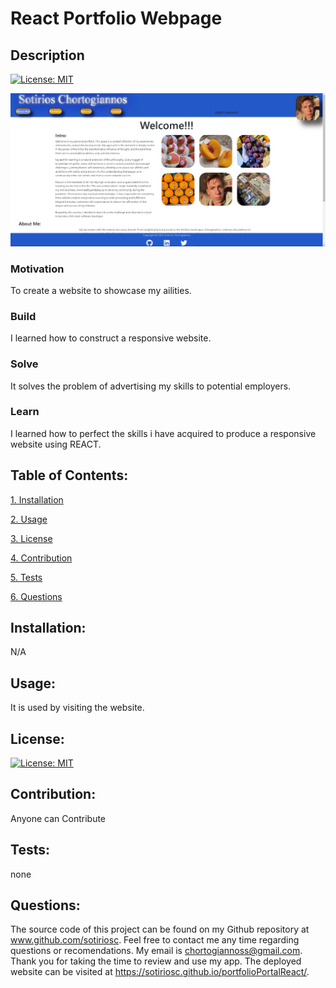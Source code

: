 # React Portfolio Webpage

## Description

[![License: MIT](https://img.shields.io/badge/License-MIT-yellow.svg)](https://opensource.org/licenses/MIT)

![Website Image:](./src/assets/images/website.png)

### Motivation

To create a website to showcase my ailities.

### Build

I learned how to construct a responsive website.

### Solve

It solves the problem of advertising my skills to potential employers.

### Learn

I learned how to perfect the skills i have acquired to produce a responsive website using REACT.

## Table of Contents:

[1. Installation](#Installation)

[2. Usage](#Usage)

[3. License](#License)

[4. Contribution](#Contribution)

[5. Tests](#Tests)

[6. Questions](#Questions)
        
## Installation:

N/A

## Usage:

It is used by visiting the website.

## License:


[![License: MIT](https://img.shields.io/badge/License-MIT-yellow.svg)](https://opensource.org/licenses/MIT)

## Contribution:

Anyone can Contribute

## Tests:

none

## Questions:

The source code of this project can be found on my Github repository at www.github.com/sotiriosc. Feel free to contact 
me any time regarding questions or recomendations. My email is chortogiannoss@gmail.com. Thank you for taking the time to review and use my app. The deployed website can be visited at https://sotiriosc.github.io/portfolioPortalReact/.

        
